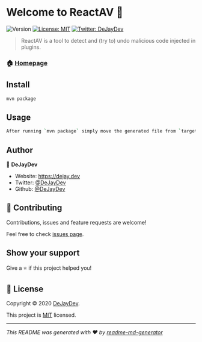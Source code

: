 # Welcome to ReactAV 👋
![Version](https://img.shields.io/badge/version-1.0.0-blue.svg?cacheSeconds=2592000)
[![License: MIT](https://img.shields.io/badge/License-MIT-yellow.svg)](https://github.com/DeJayDev/ReactAV/blob/main/LICENSE)
[![Twitter: DeJayDev](https://img.shields.io/twitter/follow/DeJayDev.svg?style=social)](https://twitter.com/DeJayDev)

>  ReactAV is a tool to detect and (try to) undo malicious code injected in plugins. 

### 🏠 [Homepage](https://github.com/DeJayDev/ReactAV)

## Install

```sh
mvn package
```

## Usage

```sh
After running `mvn package` simply move the generated file from `target/reactav-1.0.0.jar` to your servers `plugins` folder.mvn package`
```

## Author

👤 **DeJayDev**

* Website: https://dejay.dev
* Twitter: [@DeJayDev](https://twitter.com/DeJayDev)
* Github: [@DeJayDev](https://github.com/DeJayDev)

## 🤝 Contributing

Contributions, issues and feature requests are welcome!

Feel free to check [issues page](https://github.com/DeJayDev/ReactAV/issues). 

## Show your support

Give a ⭐️ if this project helped you!


## 📝 License

Copyright © 2020 [DeJayDev](https://github.com/DeJayDev).

This project is [MIT](https://github.com/DeJayDev/ReactAV/blob/main/LICENSE) licensed.

***
_This README was generated with ❤️ by [readme-md-generator](https://github.com/kefranabg/readme-md-generator)_